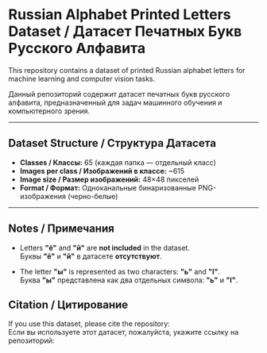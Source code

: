 # Russian Alphabet Printed Letters Dataset / Датасет Печатных Букв Русского Алфавита

This repository contains a dataset of printed Russian alphabet letters for machine learning and computer vision tasks.

Данный репозиторий содержит датасет печатных букв русского алфавита, предназначенный для задач машинного обучения и компьютерного зрения.

---

## Dataset Structure / Структура Датасета

- **Classes / Классы:** 65 (каждая папка — отдельный класс)
- **Images per class / Изображений в классе:** ~615
- **Image size / Размер изображений:** 48×48 пикселей
- **Format / Формат:** Одноканальные бинаризованные PNG-изображения (черно-белые)

---

## Notes / Примечания

- Letters **"ё"** and **"й"** are **not included** in the dataset.  
  Буквы **"ё"** и **"й"** в датасете **отсутствуют**.
  
- The letter **"ы"** is represented as two characters: **"ь"** and **"I"**.  
  Буква **"ы"** представлена как два отдельных символа: **"ь"** и **"I"**.

## Citation / Цитирование
If you use this dataset, please cite the repository:  
Если вы используете этот датасет, пожалуйста, укажите ссылку на репозиторий:


